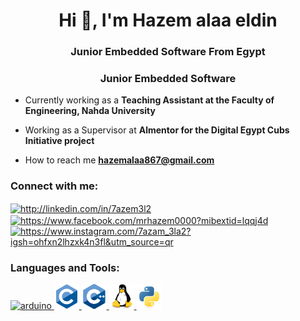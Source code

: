 <h1 align="center">Hi 👋, I'm Hazem alaa eldin</h1>
<h3 align="center">Junior Embedded Software From Egypt</h3>
<h3 align="center">Junior Embedded Software</h3>

- Currently working as a **Teaching Assistant at the Faculty of Engineering, Nahda University**

- Working as a Supervisor at **Almentor for the Digital Egypt Cubs Initiative project**

- How to reach me **hazemalaa867@gmail.com**

<h3 align="left">Connect with me:</h3>
<p align="left">
<a href="https://linkedin.com/in/http://linkedin.com/in/7azem3l2" target="blank"><img align="center" src="https://raw.githubusercontent.com/rahuldkjain/github-profile-readme-generator/master/src/images/icons/Social/linked-in-alt.svg" alt="http://linkedin.com/in/7azem3l2" height="30" width="40" /></a>
<a href="https://fb.com/https://www.facebook.com/mrhazem0000?mibextid=lqqj4d" target="blank"><img align="center" src="https://raw.githubusercontent.com/rahuldkjain/github-profile-readme-generator/master/src/images/icons/Social/facebook.svg" alt="https://www.facebook.com/mrhazem0000?mibextid=lqqj4d" height="30" width="40" /></a>
<a href="https://instagram.com/https://www.instagram.com/7azam_3la2?igsh=ohfxn2lhzxk4n3fl&utm_source=qr" target="blank"><img align="center" src="https://raw.githubusercontent.com/rahuldkjain/github-profile-readme-generator/master/src/images/icons/Social/instagram.svg" alt="https://www.instagram.com/7azam_3la2?igsh=ohfxn2lhzxk4n3fl&utm_source=qr" height="30" width="40" /></a>
</p>

<h3 align="left">Languages and Tools:</h3>
<p align="left"> <a href="https://www.arduino.cc/" target="_blank" rel="noreferrer"> <img src="https://cdn.worldvectorlogo.com/logos/arduino-1.svg" alt="arduino" width="40" height="40"/> </a> <a href="https://www.cprogramming.com/" target="_blank" rel="noreferrer"> <img src="https://raw.githubusercontent.com/devicons/devicon/master/icons/c/c-original.svg" alt="c" width="40" height="40"/> </a> <a href="https://www.w3schools.com/cpp/" target="_blank" rel="noreferrer"> <img src="https://raw.githubusercontent.com/devicons/devicon/master/icons/cplusplus/cplusplus-original.svg" alt="cplusplus" width="40" height="40"/> </a> <a href="https://www.linux.org/" target="_blank" rel="noreferrer"> <img src="https://raw.githubusercontent.com/devicons/devicon/master/icons/linux/linux-original.svg" alt="linux" width="40" height="40"/> </a> <a href="https://www.python.org" target="_blank" rel="noreferrer"> <img src="https://raw.githubusercontent.com/devicons/devicon/master/icons/python/python-original.svg" alt="python" width="40" height="40"/> </a> </p>
